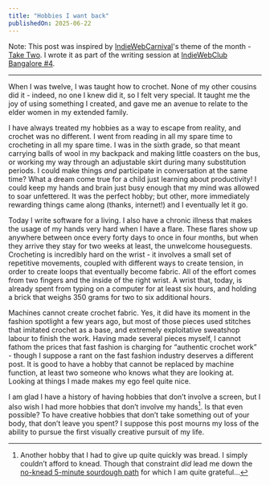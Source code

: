 ```yaml
---
title: "Hobbies I want back"
publishedOn: 2025-06-22
---
```


Note: This post was inspired by [IndieWebCarnival](https://indieweb.org/IndieWeb_Carnival)'s theme of the month - [Take Two](https://www.nicksimson.com/posts/2025-indieweb-carnival-take-two.html). I wrote it as part of the writing session at [IndieWebClub Bangalore #4](https://underline.center/t/indiewebclub-4-with-ankur-and-tanvi/371).

---

When I was twelve, I was taught how to crochet. None of my other cousins did it - indeed, no one I knew did it, so I felt very special. It taught me the joy of using something I created, and gave me an avenue to relate to the elder women in my extended family.

I have always treated my hobbies as a way to escape from reality, and crochet was no different. I went from reading in all my spare time to crocheting in all my spare time. I was in the sixth grade, so that meant carrying balls of wool in my backpack and making little coasters on the bus, or working my way through an adjustable skirt during many substitution periods. I could make things _and_ participate in conversation at the same time? What a dream come true for a child just learning about productivity! I could keep my hands and brain just busy enough that my mind was allowed to soar unfettered. It was the perfect hobby; but other, more immediately rewarding things came along (thanks, internet!) and I eventually let it go.

Today I write software for a living. I also have a chronic illness that makes the usage of my hands very hard when I have a flare. These flares show up anywhere between once every forty days to once in four months, but when they arrive they stay for two weeks at least, the unwelcome houseguests. Crocheting is incredibly hard on the wrist - it involves a small set of repetitive movements, coupled with different ways to create tension, in order to create loops that eventually become fabric. All of the effort comes from two fingers and the inside of the right wrist. A wrist that, today, is already spent from typing on a computer for at least six hours, and holding a brick that weighs 350 grams for two to six additional hours.

Machines cannot create crochet fabric. Yes, it did have its moment in the fashion spotlight a few years ago, but most of those pieces used stitches that imitated crochet as a base, and extremely exploitative sweatshop labour to finish the work. Having made several pieces myself, I cannot fathom the prices that fast fashion is charging for “authentic crochet work” - though I suppose a rant on the fast fashion industry deserves a different post. It is good to have a hobby that cannot be replaced by machine function, at least two someone who knows what they are looking at. Looking at things I made makes my ego feel quite nice.

I am glad I have a history of having hobbies that don’t involve a screen, but I also wish I had more hobbies that don’t involve my hands[^1]. Is that even possible? To have creative hobbies that don’t take something out of your body, that don’t leave you spent? I suppose this post mourns my loss of the ability to pursue the first visually creative pursuit of my life.

[^1]: Another hobby that I had to give up quite quickly was bread. I simply couldn’t afford to knead. Though that constraint _did_ lead me down the [no-knead 5-minute sourdough path](https://artisanbreadinfive.com/2013/10/22/the-new-artisan-bread-in-five-minutes-a-day-is-launched-back-to-basics-updated/) for which I am quite grateful...
